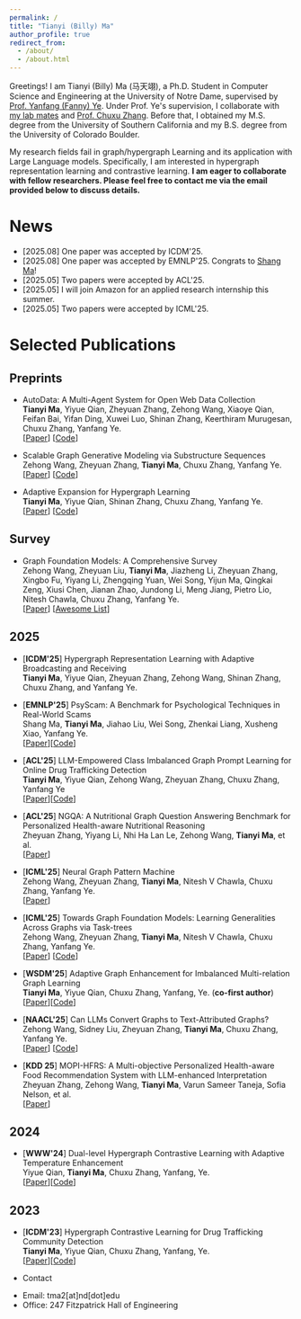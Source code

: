 ```yaml
---
permalink: /
title: "Tianyi (Billy) Ma"
author_profile: true
redirect_from: 
  - /about/
  - /about.html
---
```


Greetings! I am Tianyi (Billy) Ma (马天翊), a Ph.D. Student in Computer Science and Engineering at the University of Notre Dame, supervised by [Prof. Yanfang (Fanny) Ye](http://yes-lab.org/). 
Under Prof. Ye's supervision, I collaborate with [my lab mates](http://yes-lab.org/students.html) and [Prof. Chuxu Zhang](https://chuxuzhang.github.io/).
Before that, I obtained my M.S. degree from the University of Southern California and my B.S. degree from the University of Colorado Boulder.

My research fields fail in graph/hypergraph Learning and its application with Large Language models. Specifically, I am interested in hypergraph representation learning and contrastive learning. **I am eager to collaborate with fellow researchers. Please feel free to contact me via the email provided below to discuss details.**



# News
- [2025.08] One paper was accepted by ICDM'25. 
- [2025.08] One paper was accepted by EMNLP'25. Congrats to [Shang Ma](https://shangma.org/)!
- [2025.05] Two papers were accepted by ACL'25.
- [2025.05] I will join Amazon for an applied research internship this summer.
- [2025.05] Two papers were accepted by ICML'25.


# Selected Publications
## Preprints

- AutoData: A Multi-Agent System for Open Web Data Collection\
**Tianyi Ma**, Yiyue Qian, Zheyuan Zhang, Zehong Wang, Xiaoye Qian, Feifan Bai, Yifan Ding, Xuwei Luo, Shinan Zhang, Keerthiram Murugesan, Chuxu Zhang, Yanfang Ye.\
[[Paper](https://arxiv.org/abs/2505.15859)] [[Code](https://github.com/GraphResearcher/AutoData)]

- Scalable Graph Generative Modeling via Substructure Sequences\
Zehong Wang, Zheyuan Zhang, **Tianyi Ma**, Chuxu Zhang, Yanfang Ye.\
[[Paper](https://arxiv.org/abs/2505.16130)] [[Code](https://github.com/Zehong-Wang/G2PM)]

- Adaptive Expansion for Hypergraph Learning\
**Tianyi Ma**, Yiyue Qian, Shinan Zhang, Chuxu Zhang, Yanfang Ye.\
[[Paper](https://arxiv.org/abs/2502.15564)] [[Code](https://anonymous.4open.science/r/AdE-CEE2/README.md)]

## Survey

- Graph Foundation Models: A Comprehensive Survey\
Zehong Wang, Zheyuan Liu, **Tianyi Ma**, Jiazheng Li, Zheyuan Zhang, Xingbo Fu, Yiyang Li, Zhengqing Yuan, Wei Song, Yijun Ma, Qingkai Zeng, Xiusi Chen, Jianan Zhao, Jundong Li, Meng Jiang, Pietro Lio, Nitesh Chawla, Chuxu Zhang, Yanfang Ye.\
[[Paper](https://arxiv.org/abs/2505.15116)] [[Awesome List](https://github.com/Zehong-Wang/Awesome-Foundation-Models-on-Graphs)]


## 2025

- [**ICDM'25**] Hypergraph Representation Learning with Adaptive Broadcasting and Receiving\
**Tianyi Ma**, Yiyue Qian, Zheyuan Zhang, Zehong Wang, Shinan Zhang, Chuxu Zhang, and Yanfang Ye.

- [**EMNLP'25**] PsyScam: A Benchmark for Psychological Techniques in Real-World Scams\
Shang Ma, **Tianyi Ma**, Jiahao Liu, Wei Song, Zhenkai Liang, Xusheng Xiao, Yanfang Ye.\
[[Paper](https://arxiv.org/pdf/2505.15017)][[Code](https://github.com/KiteFlyKid/PsyScam)]

- [**ACL'25**] LLM-Empowered Class Imbalanced Graph Prompt Learning for Online Drug Trafficking Detection\
**Tianyi Ma**, Yiyue Qian, Zehong Wang, Zheyuan Zhang, Chuxu Zhang, Yanfang Ye\
[[Paper](https://arxiv.org/abs/2503.01900)][[Code](https://github.com/GraphResearcher/LLM-HetGDT)]

- [**ACL'25**] NGQA: A Nutritional Graph Question Answering Benchmark for Personalized Health-aware Nutritional Reasoning\
Zheyuan Zhang, Yiyang Li, Nhi Ha Lan Le, Zehong Wang, **Tianyi Ma**, et al.\
[[Paper](https://arxiv.org/abs/2412.15547)]

- [**ICML'25**] Neural Graph Pattern Machine\
Zehong Wang, Zheyuan Zhang, **Tianyi Ma**, Nitesh V Chawla, Chuxu Zhang, Yanfang Ye.\
[[Paper](https://arxiv.org/abs/2501.18739)]

- [**ICML'25**] Towards Graph Foundation Models: Learning Generalities Across Graphs via Task-trees\
Zehong Wang, Zheyuan Zhang, **Tianyi Ma**, Nitesh V Chawla, Chuxu Zhang, Yanfang Ye.\
[[Paper](https://arxiv.org/abs/2412.16441)] [[Code](https://github.com/Zehong-Wang/GIT)]

 - [**WSDM'25**] Adaptive Graph Enhancement for Imbalanced Multi-relation Graph Learning\
**Tianyi Ma**, Yiyue Qian, Chuxu Zhang, Yanfang, Ye. (**co-first author**)\
[[Paper](https://dl.acm.org/doi/10.1145/3701551.3703553)][[Code](https://github.com/graphprojects/AD-GSMOTE)]

 - [**NAACL'25**] Can LLMs Convert Graphs to Text-Attributed Graphs?\
Zehong Wang, Sidney Liu, Zheyuan Zhang, **Tianyi Ma**, Chuxu Zhang, Yanfang Ye.\
[[Paper](http://arxiv.org/abs/2412.10136)] [[Code](https://github.com/Zehong-Wang/TANS)]
   
- [**KDD 25**] MOPI-HFRS: A Multi-objective Personalized Health-aware Food Recommendation System with LLM-enhanced Interpretation\
Zheyuan Zhang, Zehong Wang, **Tianyi Ma**, Varun Sameer Taneja, Sofia Nelson, et al.\
[[Paper](https://arxiv.org/abs/2412.08847)]

## 2024

- [**WWW'24**] Dual-level Hypergraph Contrastive Learning with Adaptive Temperature Enhancement\
Yiyue Qian, **Tianyi Ma**, Chuxu Zhang, Yanfang, Ye.\
[[Paper](https://dl.acm.org/doi/10.1145/3589335.3651493)][[Code](https://github.com/graphprojects/HyGCL-AdT)]

## 2023

- [**ICDM'23**] Hypergraph Contrastive Learning for Drug Trafficking Community Detection\
**Tianyi Ma**, Yiyue Qian, Chuxu Zhang, Yanfang, Ye.\
[[Paper](https://ieeexplore.ieee.org/document/10415815)][[Code](https://github.com/GraphResearcher/HyGCL-DC)]

- Contact

* Email: tma2\[at\]nd\[dot\]edu
* Office: 247 Fitzpatrick Hall of Engineering